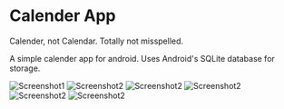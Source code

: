 # Calender App

Calender, not Calendar. Totally not misspelled.

A simple calender app for android. Uses Android's SQLite database for storage.

![Screenshot1](https://imgur.com/E1Z9pko.png)
![Screenshot2](https://i.imgur.com/9fubwOP.png)
![Screenshot2](https://imgur.com/9m3rMfQ.png)
![Screenshot2](https://imgur.com/yhfF0j6.png)
![Screenshot2](https://imgur.com/dRn10Qp.png)
![Screenshot2](https://imgur.com/Z3nTNw1.png)

